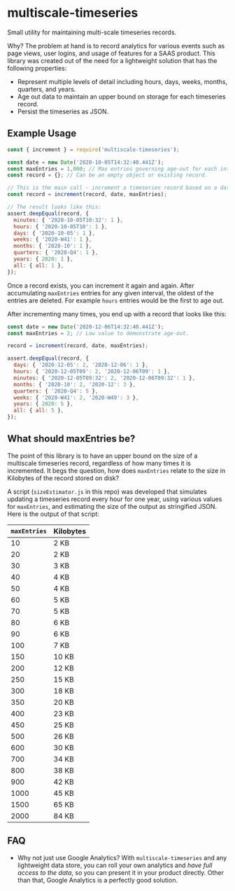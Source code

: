 # multiscale-timeseries
Small utility for maintaining multi-scale timeseries records.

Why? The problem at hand is to record analytics for various events such as page views, user logins, and usage of features for a SAAS product. This library was created out of the need for a lightweight solution that has the following properties:
 * Represent multiple levels of detail including hours, days, weeks, months, quarters, and years.
 * Age out data to maintain an upper bound on storage for each timeseries record.
 * Persist the timeseries as JSON.

## Example Usage

```js
const { increment } = require('multiscale-timeseries');

const date = new Date('2020-10-05T14:32:40.441Z');
const maxEntries = 1,000; // Max entries governing age-out for each interval.
const record = {}; // Can be an empty object or existing record.

// This is the main call - increment a timeseries record based on a date.
const record = increment(record, date, maxEntries);

// The result looks like this:
assert.deepEqual(record, {
  minutes: { '2020-10-05T10:32': 1 },
  hours: { '2020-10-05T10': 1 },
  days: { '2020-10-05': 1 },
  weeks: { '2020-W41': 1 },
  months: { '2020-10': 1 },
  quarters: { '2020-Q4': 1 },
  years: { 2020: 1 },
  all: { all: 1 },
});
```

Once a record exists, you can increment it again and again. After accumulating `maxEntries` entries for any given interval, the oldest of the entries are deleted.  For example `hours` entries would be the first to age out.

After incrementing many times, you end up with a record that looks like this:

```js
const date = new Date('2020-12-06T14:32:40.441Z');
const maxEntries = 2; // Low value to demonstrate age-out.

record = increment(record, date, maxEntries);

assert.deepEqual(record, {
  days: { '2020-12-05': 2, '2020-12-06': 1 },
  hours: { '2020-12-05T09': 2, '2020-12-06T09': 1 },
  minutes: { '2020-12-05T09:32': 2, '2020-12-06T09:32': 1 },
  months: { '2020-10': 2, '2020-12': 3 },
  quarters: { '2020-Q4': 5 },
  weeks: { '2020-W41': 2, '2020-W49': 3 },
  years: { 2020: 5 },
  all: { all: 5 },
});
```

## What should maxEntries be?

The point of this library is to have an upper bound on the size of a multiscale timeseries record, regardless of how many times it is incremented. It begs the question, how does `maxEntries` relate to the size in Kilobytes of the record stored on disk?

A script (`sizeEstimator.js` in this repo) was developed that simulates updating a timeseries record every hour for one year, using various values for `maxEntries`, and estimating the size of the output as stringified JSON. Here is the output of that script:

| `maxEntries` | Kilobytes |
| ----------- | ----------- |
|10|2 KB|
|20|2 KB|
|30|3 KB|
|40|4 KB|
|50|4 KB|
|60|5 KB|
|70|5 KB|
|80|6 KB|
|90|6 KB|
|100|7 KB|
|150|10 KB|
|200|12 KB|
|250|15 KB|
|300|18 KB|
|350|20 KB|
|400|23 KB|
|450|25 KB|
|500|26 KB|
|600|30 KB|
|700|34 KB|
|800|38 KB|
|900|42 KB|
|1000|45 KB|
|1500|65 KB|
|2000|84 KB|

## FAQ
 * Why not just use Google Analytics? With `multiscale-timeseries` and any lightweight data store, you can roll your own analytics and _have full access to the data_, so you can present it in your product directly. Other than that, Google Analytics is a perfectly good solution.
